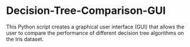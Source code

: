 # Decision-Tree-Comparison-GUI
This Python script creates a graphical user interface (GUI) that allows the user to compare the performance of different decision tree algorithms on the Iris dataset.

